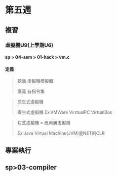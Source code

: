 # 第五週

## 複習

### 虛擬機U9(上學期U6)
#### sp > 04-asm > 01-hack > vm.c

#### 定義

>狹義 虛擬機模擬器
>
>廣義 有指令集

>原生式虛擬機
>
>寄生式虛擬機 Ex:VMWare VirrtualPC VirtualBox

>程式虛擬機 = 應用層虛擬機
>
>Ex:Java Virtual Machine(JVM)是NET的CLR

 

## 專案執行

## sp>03-compiler